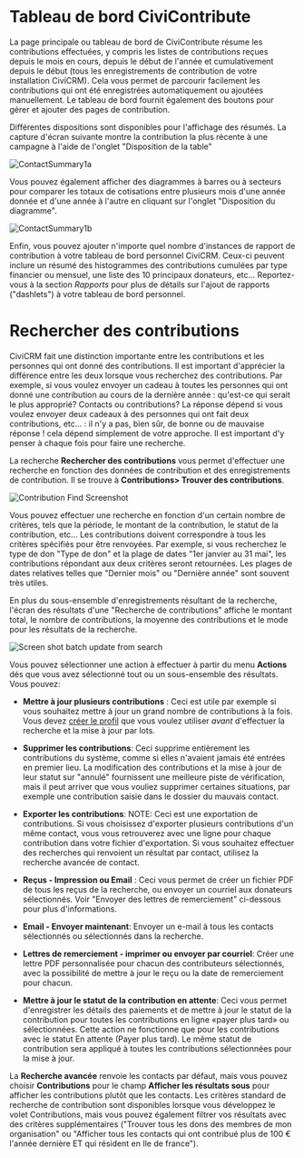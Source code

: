 # Tableau de bord CiviContribute  

La page principale ou tableau de bord de CiviContribute résume les contributions effectuées, y compris les listes de contributions reçues depuis le mois en cours, depuis le début de l'année et cumulativement depuis le début (tous les enregistrements de contribution de votre installation CiviCRM). Cela vous permet de parcourir facilement les contributions qui ont été enregistrées automatiquement ou ajoutées manuellement. Le tableau de bord fournit également des boutons pour gérer et ajouter des pages de contribution.

Différentes dispositions sont disponibles pour l'affichage des résumés. La capture d'écran suivante montre la contribution la plus récente à une campagne à l'aide de l'onglet "Disposition de la table"

![ContactSummary1a](/img/CiviCRM-CiviContribute-EveryDayTasks-ContactSummary1a-en.png)

Vous pouvez également afficher des diagrammes à barres ou à secteurs pour comparer les totaux de cotisations entre plusieurs mois d'une année donnée et d'une année à l'autre en cliquant sur l'onglet "Disposition du diagramme".

![ContactSummary1b](/img/CiviCRM-CiviContribute-EveryDayTasks-ContactSummary1b-en.png "ContactSummary1b")

Enfin, vous pouvez ajouter n'importe quel nombre d'instances de rapport de contribution à votre tableau de bord personnel CiviCRM. Ceux-ci peuvent inclure un résumé des histogrammes des contributions cumulées par type financier ou mensuel, une liste des 10 principaux donateurs, etc... Reportez-vous à la section _Rapports_ pour plus de détails sur l'ajout de rapports ("dashlets") à votre tableau de bord personnel.

# Rechercher des contributions 

CiviCRM fait une distinction importante entre les contributions et les personnes qui ont donné des contributions. Il est important d'apprécier la différence entre les deux lorsque vous recherchez des contributions. 
Par exemple, si vous voulez envoyer un cadeau à toutes les personnes qui ont donné une contribution au cours de la dernière année : qu'est-ce qui serait le plus approprié? Contacts ou contributions? La réponse dépend si vous voulez envoyer deux cadeaux à des personnes qui ont fait deux contributions, etc... : il n'y a pas, bien sûr, de bonne ou de mauvaise réponse ! cela dépend simplement de votre approche. Il est important d'y penser à chaque fois pour faire une recherche.

La recherche **Rechercher des contributions** vous permet d'effectuer une recherche en fonction des données de contribution et des enregistrements de contribution. Il se trouve à **Contributions> Trouver des contributions**.

![Contribution Find Screenshot](/img/contributions-find-search.png)

Vous pouvez effectuer une recherche en fonction d'un certain nombre de critères, tels que la période, le montant de la contribution, le statut de la contribution, etc... Les contributions doivent correspondre à tous les critères spécifiés pour être renvoyées. Par exemple, si vous recherchez le type de don "Type de don" et la plage de dates "1er janvier au 31 mai", les contributions répondant aux deux critères seront retournées. Les plages de dates relatives telles que "Dernier mois" ou "Dernière année" sont souvent très utiles.

En plus du sous-ensemble d'enregistrements résultant de la recherche, l'écran des résultats d'une "Recherche de contributions" affiche le montant total, le nombre de contributions, la moyenne des contributions et le mode pour les résultats de la recherche.

  ![Screen shot batch update from search](/img/contributions-find-editcriteria.png)

Vous pouvez sélectionner une action à effectuer à partir du menu **Actions** dés que vous avez sélectionné tout ou un sous-ensemble des résultats. Vous pouvez:
 
- **Mettre à jour plusieurs contributions** : Ceci est utile par exemple si vous souhaitez mettre à jour un grand nombre de contributions à la fois. Vous devez [créer le profil](/organising-your-data/profiles.md) que vous voulez utiliser *avant* d'effectuer la recherche et la mise à jour par lots.

- **Supprimer les contributions**: Ceci supprime entièrement les contributions du système, comme si elles n'avaient jamais été entrées en premier lieu. La modification des contributions et la mise à jour de leur statut sur "annulé" fournissent une meilleure piste de vérification, mais il peut arriver que vous vouliez supprimer certaines situations, par exemple une contribution saisie dans le dossier du mauvais contact.

- **Exporter les contributions**: NOTE: Ceci est une exportation de contributions. Si vous choisissez d'exporter plusieurs contributions d'un même contact, vous vous retrouverez avec une ligne pour chaque contribution dans votre fichier d'exportation. Si vous souhaitez effectuer des recherches qui renvoient un résultat par contact, utilisez la recherche avancée de contact.

- **Reçus - Impression ou Email** : Ceci vous permet de créer un fichier PDF de tous les reçus de la recherche, ou envoyer un courriel aux donateurs sélectionnés. Voir "Envoyer des lettres de remerciement" ci-dessous pour plus d'informations.

- **Email - Envoyer maintenant**: Envoyer un e-mail à tous les contacts sélectionnés ou sélectionnés dans la recherche.

- **Lettres de remerciement - imprimer ou envoyer par courriel**: Créer une lettre PDF personnalisée pour chacun des contributeurs sélectionnés, avec la possibilité de mettre à jour le reçu ou la date de remerciement pour chacun.

- **Mettre à jour le statut de la contribution en attente**: Ceci vous permet d'enregistrer les détails des paiements et de mettre à jour le statut de la contribution pour toutes les contributions en ligne «payer plus tard» ou sélectionnées. Cette action ne fonctionne que pour les contributions avec le statut En attente (Payer plus tard). Le même statut de contribution sera appliqué à toutes les contributions sélectionnées pour la mise à jour.

La **Recherche avancée** renvoie les contacts par défaut, mais vous pouvez choisir **Contributions** pour le champ **Afficher les résultats sous** pour afficher les contributions plutôt que les contacts. Les critères standard de recherche de contribution sont disponibles lorsque vous développez le volet Contributions, mais vous pouvez également filtrer vos résultats avec des critères supplémentaires ("Trouver tous les dons des membres de mon organisation" ou "Afficher tous les contacts qui ont contribué plus de 100 € l'année dernière ET qui résident en Ile de france").
 
